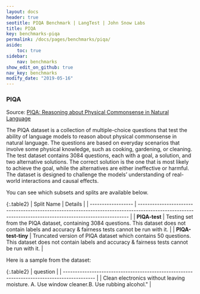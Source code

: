 ```yaml
---
layout: docs
header: true
seotitle: PIQA Benchmark | LangTest | John Snow Labs
title: PIQA
key: benchmarks-piqa
permalink: /docs/pages/benchmarks/piqa/
aside:
    toc: true
sidebar:
    nav: benchmarks
show_edit_on_github: true
nav_key: benchmarks
modify_date: "2019-05-16"
---
```


### PIQA
Source: [PIQA: Reasoning about Physical Commonsense in Natural Language](https://arxiv.org/abs/1911.11641)

The PIQA dataset is a collection of multiple-choice questions that test the ability of language models to reason about physical commonsense in natural language. The questions are based on everyday scenarios that involve some physical knowledge, such as cooking, gardening, or cleaning. The test dataset contains 3084 questions, each with a goal, a solution, and two alternative solutions. The correct solution is the one that is most likely to achieve the goal, while the alternatives are either ineffective or harmful. The dataset is designed to challenge the models’ understanding of real-world interactions and causal effects.

You can see which subsets and splits are available below.

{:.table2}
| Split Name         | Details                                                                                                                                                  |
| ------------------ | -------------------------------------------------------------------------------------------------------------------------------------------------------- |
| **PIQA-test**      | Testing set from the PIQA dataset, containing 3084 questions. This dataset does not contain labels and accuracy & fairness tests cannot be run with it.  |
| **PIQA-test-tiny** | Truncated version of PIQA dataset which contains 50 questions. This dataset does not contain labels and accuracy & fairness tests cannot be run with it. |

Here is a sample from the dataset:

{:.table2}
| question                                                                                    |
| ------------------------------------------------------------------------------------------- |
| Clean electronics without leaving moisture.  A. Use window cleaner.B. Use rubbing alcohol." |
